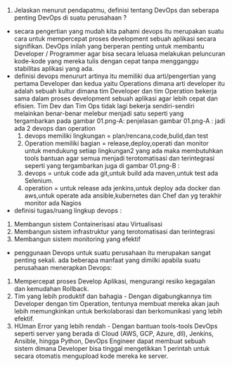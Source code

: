 1. Jelaskan menurut pendapatmu, definisi tentang DevOps dan seberapa penting DevOps di suatu perusahaan ?
  - secara pengertian yang mudah kita pahami devops itu merupakan suatu cara untuk mempercepat proses development sebuah aplikasi secara signifikan. 
    DevOps inilah yang berperan penting untuk membantu Developer / Programmer agar bisa secara leluasa melakukan peluncuran 
    kode-kode yang mereka tulis dengan cepat tanpa mengganggu stabilitas aplikasi yang ada.
  - definisi devops menururt artinya itu memiliki dua arti/pengertian yang pertama Developer dan kedua yaitu Operations
    dimana arti developer itu adalah sebuah kultur dimana tim Developer dan tim Operation bekerja sama dalam proses development sebuah aplikasi agar 
    lebih cepat dan efisien.
    Tim Dev dan Tim Ops tidak lagi bekerja sendiri-sendiri melainkan benar-benar melebur menjadi satu seperti yang tergambarkan pada gambar 01.png-A:
    penjelasan gambar 01.png-A : jadi ada 2 devops dan operation
    1. devops memiliki lingkungan = plan/rencana,code,bulid,dan test
    2. Operation memiliki bagian = release,deploy,operati dan monitor
    untuk mendukung setiap lingkungan2 yang ada maka membutuhkan tools bantuan agar semua menjadi terotomatisasi dan terintegrasi seperti yang tergambarkan
    juga di gambar 01.png-B : 
    1. devops = untuk code ada git,untuk build ada maven,untuk test ada Selenium.
    2. operation = untuk release ada jenkins,untuk deploy ada docker dan aws,untuk operate ada ansible,kubernetes dan Chef dan yg terakhir monitor ada Nagios
  - definisi tugas/ruang lingkup devops :
   1. Membangun sistem Containerisasi atau Virtualisasi
   2. Membangun sistem infrastruktur yang terotomatisasi dan terintegrasi
   3. Membangun sistem monitoring yang efektif
   
  - penggunaan Devops untuk suatu perusahaan itu merupakan sangat penting sekali. ada beberapa manfaat yang dimilki apabila suatu perusahaan menerapkan Devops:
  1. Mempercepat proses Develop Aplikasi, mengurangi resiko kegagalan dan kemudahan Rollback.
  2. Tim yang lebih produktif dan bahagia
    - Dengan digabungkannya tim Developer dengan tim Operation, tentunya membuat mereka akan jauh lebih memungkinkan untuk berkolaborasi dan berkomunikasi yang lebih efektif.
  3. HUman Error yang lebih rendah
    - Dengan bantuan tools-tools DevOps seperti server yang berada di Cloud (AWS, GCP, Azure, dll), Jenkins, Ansible, hingga Python, DevOps Engineer dapat membuat sebuah sistem dimana Developer bisa tinggal mengetikkan 1 perintah untuk secara otomatis mengupload kode mereka ke server.
    
    
